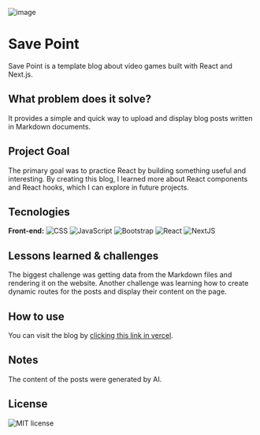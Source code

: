 ![image](https://github.com/user-attachments/assets/858a88e9-7e96-4d97-9bc3-836c243297ed)


# Save Point

Save Point is a template blog about video games built with React and Next.js.

## What problem does it solve?

It provides a simple and quick way to upload and display blog posts written in Markdown documents.

## Project Goal

The primary goal was to practice React by building something useful and interesting. By creating this blog, I learned more about React components and React hooks, which I can explore in future projects.

## Tecnologies

**Front-end:** ![CSS](https://img.shields.io/badge/CSS-%20?style=for-the-badge&color=blue) 
![JavaScript](https://img.shields.io/badge/JAVASCRIPT-%20?style=for-the-badge&logo=javascript&logoColor=black&color=%23EFD81E) 
![Bootstrap](https://img.shields.io/badge/BOOTSTRAP-%20?style=for-the-badge&logo=bootstrap&logoColor=white&color=%236F2CF4) 
![React](https://img.shields.io/badge/REACT-%20?style=for-the-badge&logo=react&logoColor=white&color=%23149ECA)
![NextJS](https://img.shields.io/badge/NEXT.JS-%20?style=for-the-badge&logo=next.js&logoColor=white&color=black)

## Lessons learned & challenges

The biggest challenge was getting data from the Markdown files and rendering it on the website. Another challenge was learning how to create dynamic routes for the posts and display their content on the page. 

## How to use

You can visit the blog by [clicking this link in vercel](https://react-blog-savepoint.vercel.app/).

## Notes

The content of the posts were generated by AI.

## **License**
![MIT license](https://img.shields.io/badge/License-MIT-%20?link=https%3A%2F%2Fchoosealicense.com%2Flicenses%2Fmit%2F)
